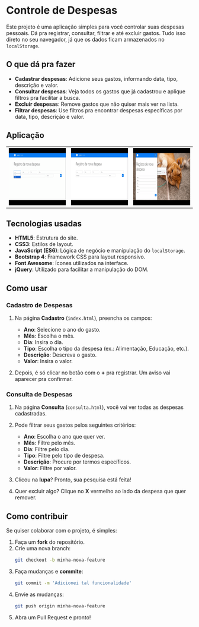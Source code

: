# Controle de Despesas

Este projeto é uma aplicação simples para você controlar suas despesas pessoais. Dá pra registrar, consultar, filtrar e até excluir gastos. Tudo isso direto no seu navegador, já que os dados ficam armazenados no `localStorage`.

## O que dá pra fazer

- **Cadastrar despesas**: Adicione seus gastos, informando data, tipo, descrição e valor.
- **Consultar despesas**: Veja todos os gastos que já cadastrou e aplique filtros pra facilitar a busca.
- **Excluir despesas**: Remove gastos que não quiser mais ver na lista.
- **Filtrar despesas**: Use filtros pra encontrar despesas específicas por data, tipo, descrição e valor.

## Aplicação
<table align="center">
	<tr>
		<th> <img width="400" src = "ex1.gif"></th>
		<th> <img width="400" src = "ex2.gif"></th>
      <th> <img width="400" src = "ex3.gif"></th>
	</tr>
</table>

## Tecnologias usadas

- **HTML5**: Estrutura do site.
- **CSS3**: Estilos de layout.
- **JavaScript (ES6)**: Lógica de negócio e manipulação do `localStorage`.
- **Bootstrap 4**: Framework CSS para layout responsivo.
- **Font Awesome**: Ícones utilizados na interface.
- **jQuery**: Utilizado para facilitar a manipulação do DOM.

## Como usar

### Cadastro de Despesas

1. Na página **Cadastro** (`index.html`), preencha os campos:
   - **Ano**: Selecione o ano do gasto.
   - **Mês**: Escolha o mês.
   - **Dia**: Insira o dia.
   - **Tipo**: Escolha o tipo da despesa (ex.: Alimentação, Educação, etc.).
   - **Descrição**: Descreva o gasto.
   - **Valor**: Insira o valor.

2. Depois, é só clicar no botão com o **+** pra registrar. Um aviso vai aparecer pra confirmar.

### Consulta de Despesas

1. Na página **Consulta** (`consulta.html`), você vai ver todas as despesas cadastradas.

2. Pode filtrar seus gastos pelos seguintes critérios:
   - **Ano**: Escolha o ano que quer ver.
   - **Mês**: Filtre pelo mês.
   - **Dia**: Filtre pelo dia.
   - **Tipo**: Filtre pelo tipo de despesa.
   - **Descrição**: Procure por termos específicos.
   - **Valor**: Filtre por valor.

3. Clicou na **lupa**? Pronto, sua pesquisa está feita!

4. Quer excluir algo? Clique no **X** vermelho ao lado da despesa que quer remover.

## Como contribuir

Se quiser colaborar com o projeto, é simples:

1. Faça um **fork** do repositório.
2. Crie uma nova branch:
   ```bash
   git checkout -b minha-nova-feature
   ```
3. Faça mudanças e **commite**:
   ```bash
   git commit -m 'Adicionei tal funcionalidade'
   ```
4. Envie as mudanças:
   ```bash
   git push origin minha-nova-feature
   ```
5. Abra um Pull Request e pronto!
